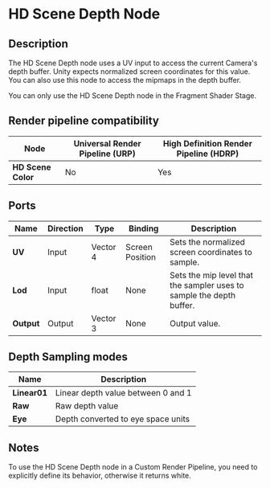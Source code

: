 # HD Scene Depth Node

## Description

The HD Scene Depth node uses a UV input to access the current Camera's depth buffer. Unity expects normalized screen coordinates for this value. You can also use this node to access the mipmaps in the depth buffer.

You can only use the HD Scene Depth node in the Fragment Shader Stage.

## Render pipeline compatibility

| **Node**           | **Universal Render Pipeline (URP)** | **High Definition Render Pipeline (HDRP)** |
| ------------------ | ----------------------------------- | ------------------------------------------ |
| **HD Scene Color** | No                                  | Yes                                        |

## Ports

| **Name**   | **Direction** | **Type** | **Binding**     | **Description**                                              |
| ---------- | ------------- | -------- | --------------- | ------------------------------------------------------------ |
| **UV**     | Input         | Vector 4 | Screen Position | Sets the normalized screen coordinates to sample.            |
| **Lod**    | Input         | float    | None            | Sets the mip level that the sampler uses to sample the depth buffer. |
| **Output** | Output        | Vector 3 | None            | Output value.                                                |

## Depth Sampling modes

| Name         | Description                        |
| ------------ | ---------------------------------- |
| **Linear01** | Linear depth value between 0 and 1 |
| **Raw**      | Raw depth value                    |
| **Eye**      | Depth converted to eye space units |

## Notes

To use the HD Scene Depth node in a Custom Render Pipeline, you need to explicitly define its behavior, otherwise it returns white.
